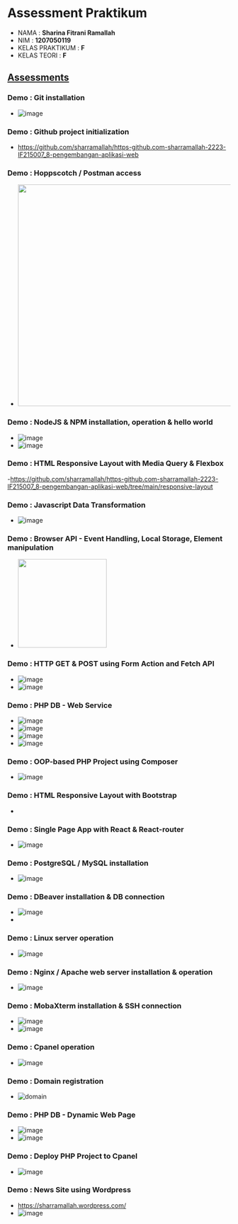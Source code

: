 # Assessment Praktikum
- NAMA : **Sharina Fitrani Ramallah**
- NIM : **1207050119**
- KELAS PRAKTIKUM : **F**
- KELAS TEORI : **F**
## [Assessments](https://github.com/insanalamin/2223-IF215007_8-pengembangan-aplikasi-web#workshop-class-1-credit)
### Demo : Git installation
- ![image](https://user-images.githubusercontent.com/112849065/209975205-31f742a3-f67e-4cd5-8b2d-21cd4970e93f.png)


### Demo : Github project initialization
- https://github.com/sharramallah/https-github.com-sharramallah-2223-IF215007_8-pengembangan-aplikasi-web

### Demo : Hoppscotch / Postman access
- <img width="500" src="https://user-images.githubusercontent.com/80917799/209251345-286389fb-3309-475a-a5be-2732a6645cf9.png">

### Demo : NodeJS & NPM installation, operation & hello world
- ![image](https://user-images.githubusercontent.com/112849065/209975676-04bcef46-ab96-4b9e-9149-6e3b35093725.png)
- ![image](https://user-images.githubusercontent.com/112849065/209976629-056160e9-0fc4-4559-92f1-e69b05946faf.png)

### Demo : HTML Responsive Layout with Media Query & Flexbox
-https://github.com/sharramallah/https-github.com-sharramallah-2223-IF215007_8-pengembangan-aplikasi-web/tree/main/responsive-layout 

### Demo : Javascript Data Transformation
- ![image](https://user-images.githubusercontent.com/112849065/209978340-7ae3648a-6e3d-49a5-9ee4-97e308fb97e0.png)

### Demo : Browser API - Event Handling, Local Storage, Element manipulation
- <img height="200" src="https://user-images.githubusercontent.com/80917799/209255468-94fd3fe0-e2e7-451a-9fb7-d8da32103005.png">
 
### Demo : HTTP GET & POST using Form Action and Fetch API
- ![image](https://user-images.githubusercontent.com/112849065/210021094-e25a94b3-6c06-4ba0-a406-f4f4cff97268.png)
- ![image](https://user-images.githubusercontent.com/112849065/210021135-617c5ee5-4ca8-438b-9c07-8263991813d5.png)

 
### Demo : PHP DB - Web Service
- ![image](https://user-images.githubusercontent.com/112849065/210020849-082f123b-786a-46f0-91d9-8482f400a62c.png)
- ![image](https://user-images.githubusercontent.com/112849065/210020934-1c8d0189-dc6b-41c0-89a2-3ce05084fbe1.png)
- ![image](https://user-images.githubusercontent.com/112849065/210020978-791105c2-208f-41b4-90de-72d41905f0c2.png)
- ![image](https://user-images.githubusercontent.com/112849065/210021006-09d77922-10b5-4b8d-992a-e5f4549e9df1.png)

 
### Demo : OOP-based PHP Project using Composer
- ![image](https://user-images.githubusercontent.com/112849065/210021027-3ea45fa2-c6b4-47a7-9047-2667ec0b9bb2.png)

 
### Demo : HTML Responsive Layout with Bootstrap
- 
 
### Demo : Single Page App with React & React-router
- ![image](https://user-images.githubusercontent.com/112849065/209978752-a46f08af-9bcc-4e6f-8955-a0c59f6dea41.png)


### Demo : PostgreSQL / MySQL installation
- ![image](https://user-images.githubusercontent.com/112849065/210161786-920ec5b0-0d4e-477b-872b-ec53a83f911c.png)


### Demo : DBeaver installation & DB connection
- ![image](https://user-images.githubusercontent.com/112849065/210021195-38de0d0b-e5e3-4ff4-b807-843128956b40.png)
-

### Demo : Linux server operation
- ![image](https://user-images.githubusercontent.com/112849065/210161738-25f3286e-34d6-4b41-972d-0458a60ff6c9.png)


### Demo : Nginx / Apache web server installation & operation
- ![image](https://user-images.githubusercontent.com/112849065/210020535-027cd8b9-6b05-4263-b0f9-86ffb4a41b9e.png)


### Demo : MobaXterm installation & SSH connection
- ![image](https://user-images.githubusercontent.com/112849065/210021311-af2fc42d-78f0-4b20-99ad-2b58d829105f.png)
- ![image](https://user-images.githubusercontent.com/112849065/210021339-ea1d130d-71d7-4bac-9df6-d1013c8efc28.png)



### Demo : Cpanel operation
- ![image](https://user-images.githubusercontent.com/80917799/209897673-bf3c47e1-223a-4c31-a080-b7ea145f8dab.png)

### Demo : Domain registration
- ![domain](https://user-images.githubusercontent.com/112849065/210161685-88aca5a2-9c31-47d2-a01c-a30ac0d77a3c.jpeg)


### Demo : PHP DB - Dynamic Web Page
- ![image](https://user-images.githubusercontent.com/112849065/210162078-a8990fa3-17a9-4951-a218-42e5c4256e75.png)
- ![image](https://user-images.githubusercontent.com/112849065/210162167-46a4778a-d699-405d-82fc-b5d43b897efc.png)


### Demo : Deploy PHP Project to Cpanel
- ![image](https://user-images.githubusercontent.com/112849065/210161716-ae003195-84e9-4bfa-b7bc-dcbd9ed5f5ef.png)


### Demo : News Site using Wordpress
- https://sharramallah.wordpress.com/
- ![image](https://user-images.githubusercontent.com/112849065/210161694-45cca953-acb1-46bb-a09c-8c1ddb334cf1.png)

